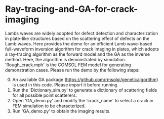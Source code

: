 # Ray-tracing-and-GA-for-crack-imaging

Lambs waves are widely adopted for defect detection and characterization in plate-like structures based on the scattering effect of defects on the Lamb waves. Here provides the demo for an efficient Lamb wave-based full-waveform inversion algorithm for crack imaging in plates, which adopts a ray-tracing algorithm as the forward model and the GA as the inverse method. Here, the algorithm is demonstrated by simulation. 'Rough_crack.mph' is the COMSOL FEM model for generating demonstration cases.
Please run the demo by the following steps:

0. An available GA package (https://github.com/rmsolgi/geneticalgorithm) is used in this code. Please import it before running.
1. Run the 'Dictionary_sim.py' to generate a dictionary of scattering fields for all possible point scatterers.
2. Open 'GA_demo.py' and modify the 'crack_name' to select a crack in FEM simulation to be characterized.
3. Run 'GA_demo.py' to obtain the imaging results.


